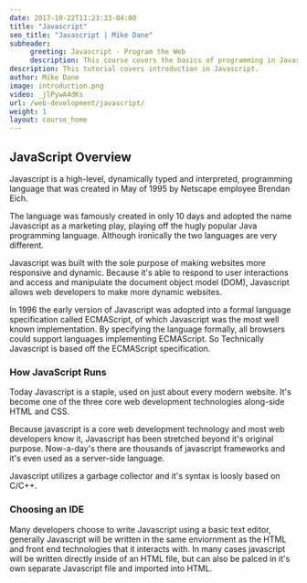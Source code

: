 ```yaml
---
date: 2017-10-22T11:23:33-04:00
title: "Javascript"
seo_title: "Javascript | Mike Dane"
subheader:
     greeting: Javascript - Program the Web
     description: This course covers the basics of programming in Javascript. Work your way through the videos/articles and I'll teach you everything you need to know to make your website more responsive!
description: This tutorial covers introduction in Javascript.
author: Mike Dane
image: introduction.png
video: _jlPywA4dKs
url: /web-development/javascript/
weight: 1
layout: course_home
---
```


## JavaScript Overview

Javascript is a high-level, dynamically typed and interpreted, programming
language that was created in May of 1995 by Netscape employee Brendan Eich.

The language was famously created in only 10 days and adopted the name Javascript
as a marketing play, playing off the hugly popular Java programming language.
Although ironically the two languages are very different.

Javascript was built with the sole purpose of making websites more responsive and
dynamic. Because it's able to respond to user interactions and access and manipulate
the document object model (DOM), Javascript allows web developers to make
more dynamic websites.

In 1996 the early version of Javascript was adopted into a formal language specification
called ECMAScript, of which Javascript was the most well known implementation.
By specifying the language formally, all browsers could support languages implementing
ECMAScript. So Technically Javascript is based off the ECMAScript specification.

### How JavaScript Runs

Today Javascript is a staple, used on just about every modern website. It's become
one of the three core web development technologies along-side HTML and CSS.

Because javascript is a core web development technology and most web developers
know it, Javascript has been stretched beyond it's original purpose. Now-a-day's
there are thousands of javascript frameworks and it's even used as a server-side
language.

Javascript utilizes a garbage collector and it's syntax is loosly based on C/C++.

### Choosing an IDE

Many developers choose to write Javascript using a basic text editor, generally
Javascript will be written in the same enviornment as the HTML and front end technologies
that it interacts with. In many cases javascript will be written directly inside
of an HTML file, but can also be palced in it's own separate Javascript file and
imported into HTML.
